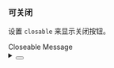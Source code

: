 ### 可关闭

设置 `closable` 来显示关闭按钮。

<div class="cell-demo vp-rwa">
  <yc-button
    @click="
      this.$message.info({
        content: 'This is an info message!',
        closable: true,
      })
    "
    >Closeable Message</yc-button
  >
</div>

<script setup></script>

<details>
<summary>
 <button class="code-btn"  >
    <icon-code />
 </button>
</summary>

```vue
<template>
  <yc-button
    @click="
      this.$message.info({
        content: 'This is an info message!',
        closable: true,
      })
    "
    >Closeable Message</yc-button
  >
</template>

<script setup></script>
```

</details>
